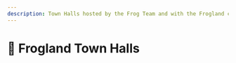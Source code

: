 ```yaml
---
description: Town Halls hosted by the Frog Team and with the Frogland community.
---
```


# 🐸 Frogland Town Halls

